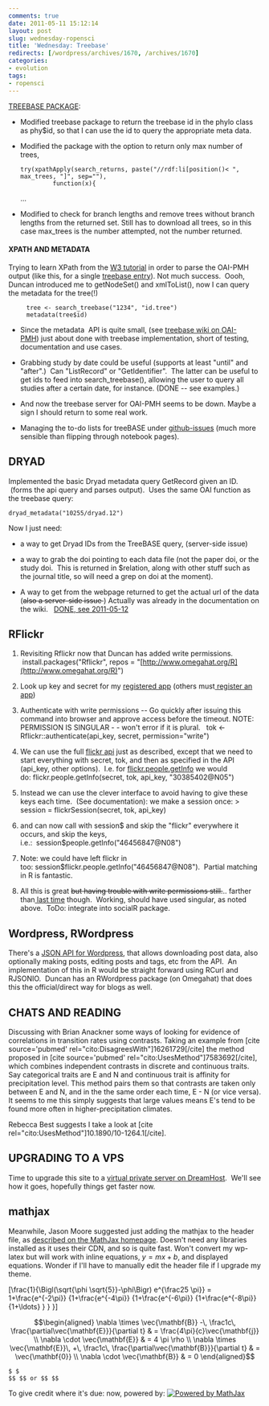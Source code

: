 ```yaml
---
comments: true
date: 2011-05-11 15:12:14
layout: post
slug: wednesday-ropensci
title: 'Wednesday: Treebase'
redirects: [/wordpress/archives/1670, /archives/1670]
categories:
- evolution
tags:
- ropensci
---
```


[TREEBASE PACKAGE](https://github.com/cboettig/treeBASE):





	
  * Modified treebase package to return the treebase id in the phylo class as phy$id, so that I can use the id to query the appropriate meta data.

	
  * Modified the package with the option to return only max number of trees,

    
        try(xpathApply(search_returns, paste("//rdf:li[position()< ", max_trees, "]", sep=""),
                 function(x){
    ...




	
  * Modified to check for branch lengths and remove trees without branch lengths from the returned set. Still has to download all trees, so in this case max_trees is the number attempted, not the number returned.




#### XPATH AND METADATA


Trying to learn XPath from the [W3 tutorial](http://www.w3schools.com/xpath/xpath_syntax.asp) in order to parse the OAI-PMH output (like this, for a single [treebase entry](http://treebase.org/treebase-web/top/oai?verb=GetRecord&metadataPrefix=oai_dc&identifier=TB:s1234)). Not much success.  Oooh, Duncan introduced me to getNodeSet() and xmlToList(), now I can query the metadata for the tree(!)

    
         tree <- search_treebase("1234", "id.tree")
         metadata(tree$id)





	
  * Since the metadata  API is quite small, (see [treebase wiki on OAI-PMH](http://sourceforge.net/apps/mediawiki/treebase/index.php?title=OAI-PMH)) just about done with treebase implementation, short of testing, documentation and use cases.

	
  * Grabbing study by date could be useful (supports at least "until" and "after".)  Can "ListRecord" or "GetIdentifier".  The latter can be useful to get ids to feed into search_treebase(), allowing the user to query all studies after a certain date, for instance. (DONE -- see examples.)

	
  * And now the treebase server for OAI-PMH seems to be down. Maybe a sign I should return to some real work.

	
  * Managing the to-do lists for treeBASE under [github-issues](https://github.com/cboettig/treeBASE/issues) (much more sensible than flipping through notebook pages).




## DRYAD


Implemented the basic Dryad metadata query GetRecord given an ID.  (forms the api query and parses output).  Uses the same OAI function as the treebase query:

    
    dryad_metadata("10255/dryad.12")


Now I just need:



	
  * a way to get Dryad IDs from the TreeBASE query, (server-side issue)

	
  * a way to grab the doi pointing to each data file (not the paper doi, or the study doi.  This is returned in $relation, along with other stuff such as the journal title, so will need a grep on doi at the moment).

	
  * A way to get from the webpage returned to get the actual url of the data (<del>also a server-side issue </del>) Actually was already in the documentation on the wiki.   [DONE, see 2011-05-12](http://www.carlboettiger.info/archives/1692)




## RFlickr





	
  1. Revisiting Rflickr now that Duncan has added write permissions.  install.packages("Rflickr", repos = "[http://www.omegahat.org/R](http://www.omegahat.org/R)")

	
  2. Look up key and secret for my [registered app](http://www.flickr.com/services/apps/by/cboettig) (others must[ register an app](http://www.flickr.com/services/apps/create/apply))

	
  3. Authenticate with write permissions -- Go quickly after issuing this command into browser and approve access before the timeout. NOTE: PERMISSION IS SINGULAR - - won't error if it is plural.   tok <- Rflickr::authenticate(api_key, secret, permission="write") 

	
  4. We can use the full [flickr api](http://www.flickr.com/services/api/) just as described, except that we need to start everything with secret, tok, and then as specified in the API (api_key, other options).  I.e. for [flickr.people.getInfo](http://www.flickr.com/services/api/flickr.people.getInfo.html) we would do: flickr.people.getInfo(secret, tok, api_key, "30385402@N05")

	
  5. Instead we can use the clever interface to avoid having to give these keys each time.  (See documentation): we make a session once: > session = flickrSession(secret, tok, api_key)

	
  6. and can now call with session$ and skip the "flickr" everywhere it occurs, and skip the keys, i.e.:  session$people.getInfo("46456847@N08")

	
  7. Note: we could have left flickr in too: session$flickr.people.getInfo("46456847@N08").  Partial matching in R is fantastic.

	
  8. All this is great <del>but having trouble with write permissions still.</del>.. farther than[ last time](http://www.carlboettiger.info/archives/1355) though.  Working, should have used singular, as noted above.  ToDo: integrate into socialR package.




## Wordpress, RWordpress


There's a [JSON API for Wordpress](http://wordpress.org/extend/plugins/json-api/), that allows downloading post data, also optionally making posts, editing posts and tags, etc from the API.  An implementation of this in R would be straight forward using RCurl and RJSONIO.  Duncan has an RWordpress package (on Omegahat) that does this the official/direct way for blogs as well.


## CHATS AND READING


Discussing with Brian Anackner some ways of looking for evidence of correlations in transition rates using contrasts. Taking an example from [cite source='pubmed' rel="cito:DisagreesWith"]16261729[/cite] the method proposed in [cite source='pubmed' rel="cito:UsesMethod"]7583692[/cite], which combines independent contrasts in discrete and continuous traits. Say categorical traits are E and N and continuous trait is affinity for precipitation level. This method pairs them so that contrasts are taken only between E and N, and in the the same order each time, E - N (or vice versa). It seems to me this simply suggests that large values means E's tend to be found more often in higher-precipitation climates.

Rebecca Best suggests I take a look at [cite rel="cito:UsesMethod"]10.1890/10-1264.1[/cite].




## UPGRADING TO A VPS


Time to upgrade this site to a [virtual private server on DreamHost](http://www.dreamhost.com/hosting-vps.html).  We'll see how it goes, hopefully things get faster now.


## mathjax


Meanwhile, Jason Moore suggested just adding the mathjax to the header file, as [described on the MathJax homepage](http://www.mathjax.org/docs/1.1/platforms/index.html).  Doesn't need any libraries installed as it uses their CDN, and so is quite fast.  Won't convert my wp-latex but will work with inline equations, $y=mx+b$, and displayed equations.  Wonder if I'll have to manually edit the header file if I upgrade my theme.

\[\frac{1}{\Bigl(\sqrt{\phi \sqrt{5}}-\phi\Bigr) e^{\frac25 \pi}} =
1+\frac{e^{-2\pi}} {1+\frac{e^{-4\pi}} {1+\frac{e^{-6\pi}}
{1+\frac{e^{-8\pi}} {1+\ldots} } } }\]

$$\begin{aligned}
\nabla \times \vec{\mathbf{B}} -\, \frac1c\, \frac{\partial\vec{\mathbf{E}}}{\partial t} & = \frac{4\pi}{c}\vec{\mathbf{j}} \\   \nabla \cdot \vec{\mathbf{E}} & = 4 \pi \rho \\
\nabla \times \vec{\mathbf{E}}\, +\, \frac1c\, \frac{\partial\vec{\mathbf{B}}}{\partial t} & = \vec{\mathbf{0}} \\
\nabla \cdot \vec{\mathbf{B}} & = 0 \end{aligned}$$

    
    $ $    
    $$ $$ or $$ $$  




To give credit where it's due: now, powered by:
[
![Powered by MathJax](http://www.mathjax.org/badge-square-3.png)
](http://www.mathjax.org/)
